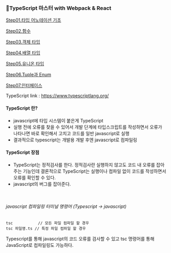
### 📒TypeScript 마스터 with Webpack & React

[Step01.타입 어노테이션 기초](https://github.com/kwonyongjun1/Front-end-curriculum/blob/c0b8071f6fedc5e1e41cfb03dd1948047de497d4/TypeScript/TypeScript%20%EB%A7%88%EC%8A%A4%ED%84%B0%20with%20Webpack%20&%20React/Step01.%ED%83%80%EC%9E%85%20%EC%96%B4%EB%85%B8%ED%85%8C%EC%9D%B4%EC%85%98%20%EA%B8%B0%EC%B4%88.md)

[Step02.함수](https://github.com/kwonyongjun1/Front-end-curriculum/blob/c0b8071f6fedc5e1e41cfb03dd1948047de497d4/TypeScript/TypeScript%20%EB%A7%88%EC%8A%A4%ED%84%B0%20with%20Webpack%20&%20React/Step02.%ED%95%A8%EC%88%98.md)

[Step03.객체 타입](https://github.com/kwonyongjun1/Front-end-curriculum/blob/c0b8071f6fedc5e1e41cfb03dd1948047de497d4/TypeScript/TypeScript%20%EB%A7%88%EC%8A%A4%ED%84%B0%20with%20Webpack%20&%20React/Step03.%EA%B0%9D%EC%B2%B4%20%ED%83%80%EC%9E%85.md)

[Step04.배열 타입](https://github.com/kwonyongjun1/Front-end-curriculum/blob/c0b8071f6fedc5e1e41cfb03dd1948047de497d4/TypeScript/TypeScript%20%EB%A7%88%EC%8A%A4%ED%84%B0%20with%20Webpack%20&%20React/Step04.%EB%B0%B0%EC%97%B4%20%ED%83%80%EC%9E%85.md)


[Step05.유니온 타입](https://github.com/kwonyongjun1/Front-end-curriculum/blob/c0b8071f6fedc5e1e41cfb03dd1948047de497d4/TypeScript/TypeScript%20%EB%A7%88%EC%8A%A4%ED%84%B0%20with%20Webpack%20&%20React/Step05.%EC%9C%A0%EB%8B%88%EC%98%A8%20%ED%83%80%EC%9E%85.md)

[Step06.Tuple과 Enum](https://github.com/kwonyongjun1/Front-end-curriculum/blob/c0b8071f6fedc5e1e41cfb03dd1948047de497d4/TypeScript/TypeScript%20%EB%A7%88%EC%8A%A4%ED%84%B0%20with%20Webpack%20&%20React/Step06.Tuple%EA%B3%BC%20Enum.md)

[Step07.인터페이스](https://github.com/kwonyongjun1/Front-end-curriculum/blob/c0b8071f6fedc5e1e41cfb03dd1948047de497d4/TypeScript/TypeScript%20%EB%A7%88%EC%8A%A4%ED%84%B0%20with%20Webpack%20&%20React/Step07.%EC%9D%B8%ED%84%B0%ED%8E%98%EC%9D%B4%EC%8A%A4.md)






TypeScript link : https://www.typescriptlang.org/
#### TypeScript 란?


- javascript에 타입 시스템이 붙은게 TypeScript
- 실행 전에 오류를 찾을 수 있어서 개발 단계에 타입스크립트를 작성하면서 오류가 나타나면 바로 확인해서 고치고 코드를 일반 javascript로 실행
- 결과적으로 typescript는 개발용 개발 후엔 javascript로 컴파일링


#### TypeScript 장점
- TypeScript는 정적검사를 한다. 정적검사란 실행하지 않고도 코드 내 오류를 잡아주는 기능인데 
결론적으로 TypeScript는 실행이나 컴파일 없이 코드를 작성하면서 오류를 확인할 수 있다.
- javascript의 버그를 잡아준다.


<br>

###### javascript 컴파일링 터미널 명령어 (Typescript -> javascript)

```Terminal
tsc           // 모든 파일 컴파일 할 경우
tsc 파일명.ts // 특정 파일 컴파일 할 경우
```

Typescript를 통해 javascript의 코드 오류를 검사할 수 있고
tsc 명령어를 통해 JavaScript로 컴파일링도 가능하다.
